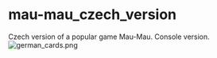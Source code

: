 # mau-mau_czech_version
Czech version of a popular game Mau-Mau. Console version.
![german_cards.png](https://github.com/dalgi116/mau-mau_czech_version/blob/main/img/german_cards.png)
